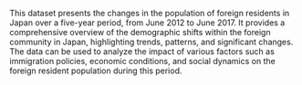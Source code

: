 This dataset presents the changes in the population of foreign residents in Japan over a five-year period, from June 2012 to June 2017. It provides a comprehensive overview of the demographic shifts within the foreign community in Japan, highlighting trends, patterns, and significant changes. The data can be used to analyze the impact of various factors such as immigration policies, economic conditions, and social dynamics on the foreign resident population during this period.